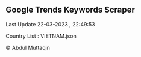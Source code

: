 

## Google Trends Keywords Scraper 
 
Last Update 22-03-2023 , 22:49:53

Country List :
VIETNAM.json



© Abdul Muttaqin 
